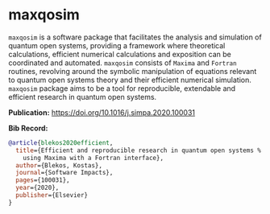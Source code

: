 # maxqosim

`maxqosim` is a software package that facilitates the analysis and simulation
of quantum open systems, providing a framework where theoretical calculations,
efficient numerical calculations and exposition can be coordinated and
automated.
`maxqosim` consists of `Maxima` and `Fortran`  routines, revolving around the
symbolic manipulation of equations relevant to quantum open systems theory and
their efficient numerical simulation.
`maxqosim` package aims to be a tool for reproducible, extendable and efficient research
in quantum open systems.

**Publication:**
https://doi.org/10.1016/j.simpa.2020.100031

**Bib Record:**
```bibtex
@article{blekos2020efficient,
  title={Efficient and reproducible research in quantum open systems %
  	using Maxima with a Fortran interface},
  author={Blekos, Kostas},
  journal={Software Impacts},
  pages={100031},
  year={2020},
  publisher={Elsevier}
}
```
